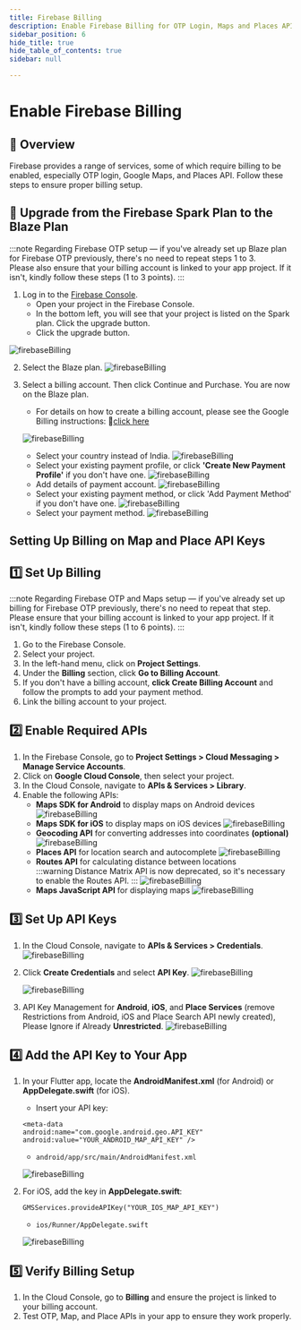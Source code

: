 ```yaml
---
title: Firebase Billing
description: Enable Firebase Billing for OTP Login, Maps and Places API
sidebar_position: 6
hide_title: true
hide_table_of_contents: true
sidebar: null

---
```


# Enable Firebase Billing


## 🔼 Overview
Firebase provides a range of services, some of which require billing to be enabled, especially OTP login, Google Maps, and Places API. Follow these steps to ensure proper billing setup.

## 🔼 Upgrade from the Firebase Spark Plan to the Blaze Plan
:::note
Regarding Firebase OTP setup — if you've already set up Blaze plan for Firebase OTP previously, there's no need to repeat steps 1 to 3. <br />Please also ensure that your billing account is linked to your app project. If it isn't, kindly follow these steps (1 to 3 points).
:::

1. Log in to the [Firebase Console](https://console.firebase.google.com/u/0/). 
    - Open your project in the Firebase Console.
    - In the bottom left, you will see that your project is listed on the Spark plan. Click the upgrade button.
    - Click the upgrade button.

![firebaseBilling](../../static/img/firebaseBilling/firebaseBilling1.webp)

2. Select the Blaze plan.
![firebaseBilling](../../static/img/firebaseBilling/firebaseBilling2.webp)

3. Select a billing account. Then click Continue and Purchase. You are now on the Blaze plan.
    - For details on how to create a billing account, please see the Google Billing instructions:
    🔗[click here](https://docs.firerun.io/getting-started/upgrading-from-the-firebase-spark-plan-to-the-blaze-plan-tled)

    ![firebaseBilling](../../static/img/firebaseBilling/firebaseBilling3.webp)
    - Select your country instead of India.
    ![firebaseBilling](../../static/img/firebaseBilling/firebaseBilling4.webp)
    - Select your existing payment profile, or click **'Create New Payment Profile'** if you don't have one.
    ![firebaseBilling](../../static/img/firebaseBilling/firebaseBilling5.webp)
    - Add details of payment account.
    ![firebaseBilling](../../static/img/firebaseBilling/firebaseBilling6.webp)
    - Select your existing payment method, or click 'Add Payment Method' if you don't have one.
    ![firebaseBilling](../../static/img/firebaseBilling/firebaseBilling7.webp)
    - Select your payment method.
    ![firebaseBilling](../../static/img/firebaseBilling/firebaseBilling8.webp)

## Setting Up Billing on Map and Place API Keys

## 1️⃣ Set Up Billing
:::note
Regarding Firebase OTP and Maps setup — if you've already set up billing for Firebase OTP previously, there's no need to repeat that step. Please ensure that your billing account is linked to your app project. If it isn't, kindly follow these steps (1 to 6 points).
:::

1. Go to the Firebase Console.
2. Select your project.
3. In the left-hand menu, click on **Project Settings**.
4. Under the **Billing** section, click **Go to Billing Account**.
5. If you don't have a billing account, **click Create Billing Account** and follow the prompts to add your payment method.
6. Link the billing account to your project.

## 2️⃣ Enable Required APIs
1. In the Firebase Console, go to **Project Settings > Cloud Messaging > Manage Service Accounts**.
2. Click on **Google Cloud Console**, then select your project.
3. In the Cloud Console, navigate to **APIs & Services > Library**.
4. Enable the following APIs:
    - **Maps SDK for Android** to display maps on Android devices
    ![firebaseBilling](../../static/img/firebaseBilling/firebaseBilling9.webp)
    - **Maps SDK for iOS** to display maps on iOS devices
    ![firebaseBilling](../../static/img/firebaseBilling/firebaseBilling10.webp)
    - **Geocoding API** for converting addresses into coordinates **(optional)**
    ![firebaseBilling](../../static/img/firebaseBilling/firebaseBilling11.webp)
    - **Places API** for location search and autocomplete
    ![firebaseBilling](../../static/img/firebaseBilling/firebaseBilling12.webp)
    - **Routes API** for calculating distance between locations   
    :::warning
    Distance Matrix API is now deprecated, so it's necessary to enable the Routes API.
    :::
    ![firebaseBilling](../../static/img/firebaseBilling/firebaseBilling13.webp)
    - **Maps JavaScript API** for displaying maps
    ![firebaseBilling](../../static/img/firebaseBilling/firebaseBilling14.webp)

## 3️⃣ Set Up API Keys
1. In the Cloud Console, navigate to **APIs & Services > Credentials**.
![firebaseBilling](../../static/img/firebaseBilling/firebaseBilling17.webp)
2. Click **Create Credentials** and select **API Key**.
![firebaseBilling](../../static/img/firebaseBilling/firebaseBilling18.webp)

    ![firebaseBilling](../../static/img/firebaseBilling/firebaseBilling19.webp)
3. API Key Management for **Android**, **iOS**, and **Place Services** (remove Restrictions from Android, iOS and Place Search API newly created), Please Ignore if Already **Unrestricted**.
![firebaseBilling](../../static/img/firebaseBilling/firebaseBilling20.webp)

## 4️⃣ Add the API Key to Your App
1. In your Flutter app, locate the **AndroidManifest.xml** (for Android) or **AppDelegate.swift** (for iOS).
    - Insert your API key:
    ```
    <meta-data
    android:name="com.google.android.geo.API_KEY"
    android:value="YOUR_ANDROID_MAP_API_KEY" />
    ```

    - `android/app/src/main/AndroidManifest.xml`

    ![firebaseBilling](../../static/img/firebaseBilling/firebaseBilling15.webp)

2. For iOS, add the key in **AppDelegate.swift**:   
    ```
    GMSServices.provideAPIKey("YOUR_IOS_MAP_API_KEY")
    ```

    - `ios/Runner/AppDelegate.swift`

    ![firebaseBilling](../../static/img/firebaseBilling/firebaseBilling16.webp)

## 5️⃣ Verify Billing Setup
1. In the Cloud Console, go to **Billing** and ensure the project is linked to your billing account.
2. Test OTP, Map, and Place APIs in your app to ensure they work properly.







